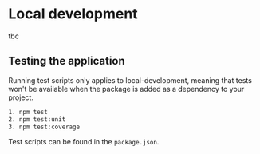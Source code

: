 # Local development

tbc

## Testing the application

Running test scripts only applies to local-development, meaning that tests won't be available when the package is added as a dependency to your project.

```bash
1. npm test
2. npm test:unit
3. npm test:coverage
```

Test scripts can be found in the `package.json`.